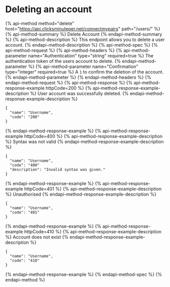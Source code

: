 # Deleting an account

{% api-method method="delete" host="https://api.clicksminuteper.net/connectmypairs" path="/users/" %}
{% api-method-summary %}
Delete Account
{% endapi-method-summary %}
{% api-method-description %}
This endpoint allows you to delete a user account.
{% endapi-method-description %}
{% api-method-spec %}
{% api-method-request %}
{% api-method-headers %}
{% api-method-parameter name="Authentication" type="string" required=true %}
The authentication token of the users account to delete.
{% endapi-method-parameter %}
{% api-method-parameter name="Confirmation" type="integer" required=true %}
A `1` to confirm the deletion of the account.
{% endapi-method-parameter %}
{% endapi-method-headers %}
{% endapi-method-request %}
{% api-method-response %}
{% api-method-response-example httpCode=200 %}
{% api-method-response-example-description %}
User account was successfully deleted.
{% endapi-method-response-example-description %}
```
{    
  "name": "Username",
  "code": "200"
}
```
{% endapi-method-response-example %}
{% api-method-response-example httpCode=400 %}
{% api-method-response-example-description %}
Syntax was not valid
{% endapi-method-response-example-description %}
```
{    
  "name": "Username",
  "code": "400"
  "description": "Invalid syntax was given."
}
```
{% endapi-method-response-example %}
{% api-method-response-example httpCode=401 %}
{% api-method-response-example-description %}
Unauthorised
{% endapi-method-response-example-description %}
```
{    
  "name": "Username",
  "code": "401"
}
```
{% endapi-method-response-example %}
{% api-method-response-example httpCode=410 %}
{% api-method-response-example-description %}
Account does not exist
{% endapi-method-response-example-description %}
```
{    
  "name": "Username",
  "code": "410"
}
```
{% endapi-method-response-example %}
{% endapi-method-spec %}
{% endapi-method %}

